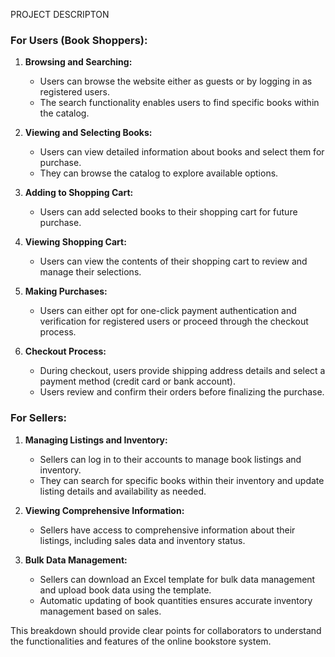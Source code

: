 PROJECT DESCRIPTON 
### For Users (Book Shoppers):
1. **Browsing and Searching:**
   - Users can browse the website either as guests or by logging in as registered users.
   - The search functionality enables users to find specific books within the catalog.

2. **Viewing and Selecting Books:**
   - Users can view detailed information about books and select them for purchase.
   - They can browse the catalog to explore available options.

3. **Adding to Shopping Cart:**
   - Users can add selected books to their shopping cart for future purchase.

4. **Viewing Shopping Cart:**
   - Users can view the contents of their shopping cart to review and manage their selections.

5. **Making Purchases:**
   - Users can either opt for one-click payment authentication and verification for registered users or proceed through the checkout process.

6. **Checkout Process:**
   - During checkout, users provide shipping address details and select a payment method (credit card or bank account).
   - Users review and confirm their orders before finalizing the purchase.

### For Sellers:
1. **Managing Listings and Inventory:**
   - Sellers can log in to their accounts to manage book listings and inventory.
   - They can search for specific books within their inventory and update listing details and availability as needed.

2. **Viewing Comprehensive Information:**
   - Sellers have access to comprehensive information about their listings, including sales data and inventory status.

3. **Bulk Data Management:**
   - Sellers can download an Excel template for bulk data management and upload book data using the template.
   - Automatic updating of book quantities ensures accurate inventory management based on sales.

This breakdown should provide clear points for collaborators to understand the functionalities and features of the online bookstore system.
